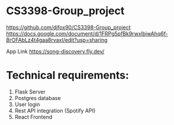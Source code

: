 # CS3398-Group_project
https://github.com/djfox90/CS3398-Group_project
https://docs.google.com/document/d/1FRPg5pfBk9rwxlbiwAhq6f-BrOFAbLz4t4gaa8rvaxI/edit?usp=sharing

App Link
https://song-discovery.fly.dev/

# Technical requirements:
1. Flask Server
2. Postgres database
3. User login
4. Rest API integration (Spotify API)
5. React Frontend
